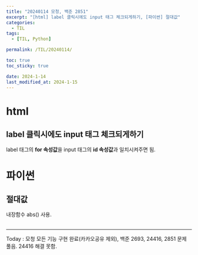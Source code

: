 ```yaml
---
title: "20240114 모청, 백준 2851"
excerpt: "[html] label 클릭시에도 input 태그 체크되게하기, [파이썬] 절대값"
categories:
  - TIL
tags:
  - [TIL, Python]

permalink: /TIL/20240114/

toc: true
toc_sticky: true

date: 2024-1-14
last_modified_at: 2024-1-15
---
```


# html
## label 클릭시에도 input 태그 체크되게하기
label 태그의 **for 속성값**을 input 태그의 **id 속성값**과 일치시켜주면 됨.

# 파이썬
## 절대값
내장함수 abs() 사용.
<br><br>

<hr>
Today : 모청 모든 기능 구현 완료(카카오공유 제외), 백준 2693, 24416, 2851 문제 풀음. 24416 해결 못함.
